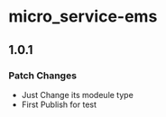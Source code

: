 # micro_service-ems

## 1.0.1

### Patch Changes

- Just Change its modeule type
- First Publish for test
